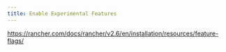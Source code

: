 ```yaml
---
title: Enable Experimental Features
---
```


https://rancher.com/docs/rancher/v2.6/en/installation/resources/feature-flags/